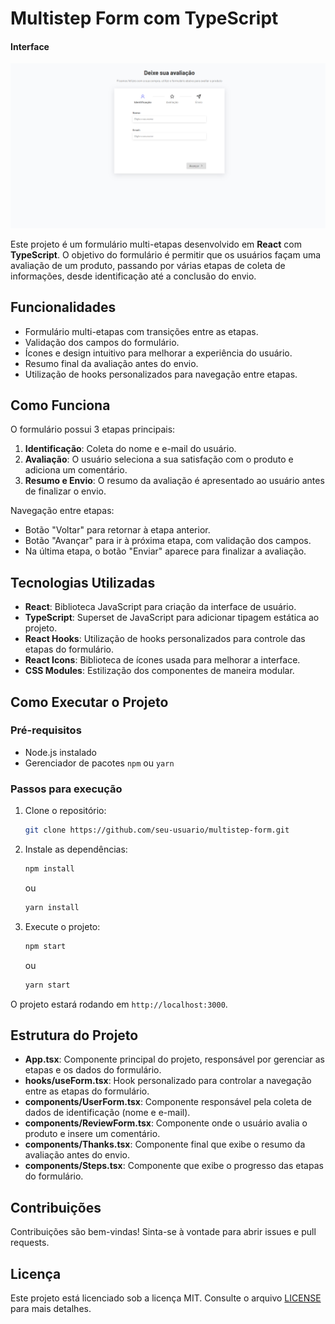 # Multistep Form com TypeScript

#### Interface

![multistep-form-typescript](./public/multistep-form-print.png)

Este projeto é um formulário multi-etapas desenvolvido em **React** com **TypeScript**. O objetivo do formulário é permitir que os usuários façam uma avaliação de um produto, passando por várias etapas de coleta de informações, desde identificação até a conclusão do envio.

## Funcionalidades

- Formulário multi-etapas com transições entre as etapas.
- Validação dos campos do formulário.
- Ícones e design intuitivo para melhorar a experiência do usuário.
- Resumo final da avaliação antes do envio.
- Utilização de hooks personalizados para navegação entre etapas.

## Como Funciona

O formulário possui 3 etapas principais:

1. **Identificação**: Coleta do nome e e-mail do usuário.
2. **Avaliação**: O usuário seleciona a sua satisfação com o produto e adiciona um comentário.
3. **Resumo e Envio**: O resumo da avaliação é apresentado ao usuário antes de finalizar o envio.

Navegação entre etapas:

- Botão "Voltar" para retornar à etapa anterior.
- Botão "Avançar" para ir à próxima etapa, com validação dos campos.
- Na última etapa, o botão "Enviar" aparece para finalizar a avaliação.

## Tecnologias Utilizadas

- **React**: Biblioteca JavaScript para criação da interface de usuário.
- **TypeScript**: Superset de JavaScript para adicionar tipagem estática ao projeto.
- **React Hooks**: Utilização de hooks personalizados para controle das etapas do formulário.
- **React Icons**: Biblioteca de ícones usada para melhorar a interface.
- **CSS Modules**: Estilização dos componentes de maneira modular.

## Como Executar o Projeto

### Pré-requisitos

- Node.js instalado
- Gerenciador de pacotes `npm` ou `yarn`

### Passos para execução

1. Clone o repositório:
   ```bash
   git clone https://github.com/seu-usuario/multistep-form.git
   ```
2. Instale as dependências:
   ```bash
   npm install
   ```
   ou
   ```bash
   yarn install
   ```
3. Execute o projeto:
   ```bash
   npm start
   ```
   ou
   ```bash
   yarn start
   ```

O projeto estará rodando em `http://localhost:3000`.

## Estrutura do Projeto

- **App.tsx**: Componente principal do projeto, responsável por gerenciar as etapas e os dados do formulário.
- **hooks/useForm.tsx**: Hook personalizado para controlar a navegação entre as etapas do formulário.
- **components/UserForm.tsx**: Componente responsável pela coleta de dados de identificação (nome e e-mail).
- **components/ReviewForm.tsx**: Componente onde o usuário avalia o produto e insere um comentário.
- **components/Thanks.tsx**: Componente final que exibe o resumo da avaliação antes do envio.
- **components/Steps.tsx**: Componente que exibe o progresso das etapas do formulário.

## Contribuições

Contribuições são bem-vindas! Sinta-se à vontade para abrir issues e pull requests.

## Licença

Este projeto está licenciado sob a licença MIT. Consulte o arquivo [LICENSE](./LICENSE) para mais detalhes.
